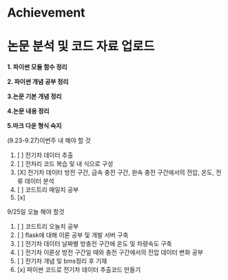 # Achievement
논문 분석 및 코드 자료 업로드
=====================
**1. 파이썬 모듈 함수 정리**

**2. 파이썬 개념 공부 정리**

**3.논문 기본 개념 정리**

**4.논문 내용 정리**

**5.마크 다운 형식 숙지**




(9.23-9.27)이번주 내 해야 할 것
1. [ ] 전기차 데이터 추출 
2. [ ] 전처리 코드 복습 및 내 식으로 구성
6. [X] 전기차 데이터 방전 구간, 급속 충전 구간, 완속 충전 구간에서의 전압, 온도, 전류 데이터 분석
7. [ ] 코드트리 매일치 공부
8. [x] 


9/25일 오늘 해야 할것

1. [ ] 코드트리 오늘치 공부
2. [ ] flask에 대해 이론 공부 및 개발 서버 구축
3. [ ] 전기차 데이터 날짜별 방충전 구간에 온도 및 차량속도 구축
4. [ ] 전기차 이론상 방전 구간일 때와 충전 구간에서의 전압 데이터 변화 공부
5. [ ] 전기차 개념 및 bms정리 후 기재
6. [x] 파이썬 코드로 전기차 데이터 추출코드 만들기
